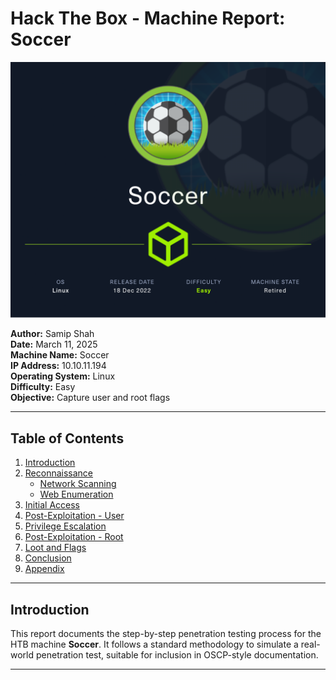 # Hack The Box - Machine Report: Soccer

![soccer info card](https://raw.githubusercontent.com/cyb3ritic/images/refs/heads/master/htb/machines/soccer/soccer_info.png)

**Author:** Samip Shah  
**Date:** March 11, 2025  
**Machine Name:** Soccer  
**IP Address:** 10.10.11.194  
**Operating System:** Linux  
**Difficulty:** Easy  
**Objective:** Capture user and root flags

---

## Table of Contents

1. [Introduction](#introduction)  
2. [Reconnaissance](#reconnaissance)  
   - [Network Scanning](#network-scanning)  
   - [Web Enumeration](#web-enumeration)  
3. [Initial Access](#initial-access)  
4. [Post-Exploitation - User](#post-exploitation---user)  
5. [Privilege Escalation](#privilege-escalation)  
6. [Post-Exploitation - Root](#post-exploitation---root)  
7. [Loot and Flags](#loot-and-flags)  
8. [Conclusion](#conclusion)  
9. [Appendix](#appendix)  

---

## Introduction

This report documents the step-by-step penetration testing process for the HTB machine **Soccer**. It follows a standard methodology to simulate a real-world penetration test, suitable for inclusion in OSCP-style documentation.

---

